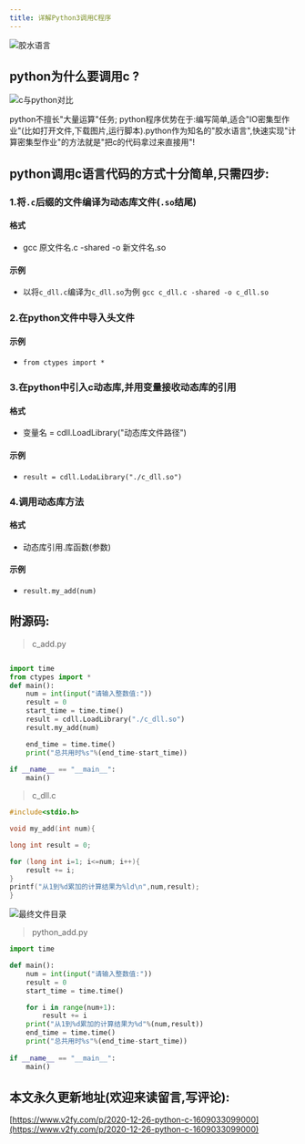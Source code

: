 ```yaml
---
title: 详解Python3调用C程序
---
```




![胶水语言](https://www.v2fy.com/asset/0i/jikemiji/jikemiji-md/2020-12-26-python-c-1609033099000.assets/3203841-12007d409b6d1cf8.png)


## python为什么要调用c ?

![c与python对比](https://www.v2fy.com/asset/0i/jikemiji/jikemiji-md/2020-12-26-python-c-1609033099000.assets/3203841-1b5fbcfd3925af4c.png)


python不擅长"大量运算"任务;
python程序优势在于:编写简单,适合"IO密集型作业"(比如打开文件,下载图片,运行脚本).python作为知名的"胶水语言",快速实现"计算密集型作业"的方法就是"把c的代码拿过来直接用"!

## python调用c语言代码的方式十分简单,只需四步:

### 1.将`.c`后缀的文件编译为动态库文件(`.so`结尾)
#### 格式

- gcc 原文件名.c -shared -o 新文件名.so

#### 示例

- 以将`c_dll.c`编译为`c_dll.so`为例
`gcc c_dll.c -shared -o c_dll.so`

### 2.在python文件中导入头文件
#### 示例

- `from ctypes import *`

### 3.在python中引入c动态库,并用变量接收动态库的引用
#### 格式

- 变量名 = cdll.LoadLibrary("动态库文件路径")

#### 示例 
- `result = cdll.LodaLibrary("./c_dll.so")`

### 4.调用动态库方法
#### 格式

- 动态库引用.库函数(参数)

#### 示例
- `result.my_add(num)`


## 附源码:

> c_add.py



```python

import time
from ctypes import *
def main():
    num = int(input("请输入整数值:"))
    result = 0
    start_time = time.time()
    result = cdll.LoadLibrary("./c_dll.so")
    result.my_add(num)

    end_time = time.time()
    print("总共用时%s"%(end_time-start_time))
    
if __name__ == "__main__":
    main()

```


> c_dll.c


```c
#include<stdio.h>

void my_add(int num){

long int result = 0;

for (long int i=1; i<=num; i++){
    result += i;
}
printf("从1到%d累加的计算结果为%ld\n",num,result);
}
```

![最终文件目录](https://www.v2fy.com/asset/0i/jikemiji/jikemiji-md/2020-12-26-python-c-1609033099000.assets/3203841-abc54a1d9457f6b2.png)

>python_add.py


```python
import time

def main():
    num = int(input("请输入整数值:"))
    result = 0
    start_time = time.time()

    for i in range(num+1):
        result += i
    print("从1到%d累加的计算结果为%d"%(num,result))
    end_time = time.time()
    print("总共用时%s"%(end_time-start_time))
    
if __name__ == "__main__":
    main()

```







## 本文永久更新地址(欢迎来读留言,写评论):

[https://www.v2fy.com/p/2020-12-26-python-c-1609033099000](https://www.v2fy.com/p/2020-12-26-python-c-1609033099000)



